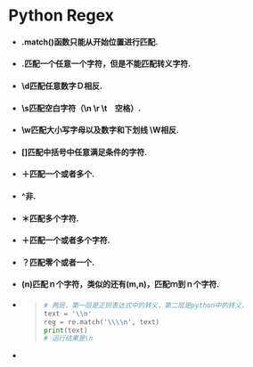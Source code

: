 # Python Regex

* #### .match\(\)函数只能从开始位置进行匹配.
* #### .匹配一个任意一个字符，但是不能匹配转义字符.
* #### \d匹配任意数字Ｄ相反.
* #### \s匹配空白字符（\n \r \t　空格）.
* #### \w匹配大小写字母以及数字和下划线 \W相反.
* #### \[\]匹配中括号中任意满足条件的字符.
* #### ＋匹配一个或者多个.
* #### ^非.
* #### ＊匹配多个字符.
* #### ＋匹配一个或者多个字符.
* #### ？匹配零个或者一个.
* #### \(n\)匹配ｎ个字符，类似的还有\(m,n\)，匹配ｍ到ｎ个字符.
* > ```py
  > # 两层，第一层是正则表达式中的转义，第二层是python中的转义.
  > text = '\\n'
  > reg = re.match('\\\\n', text)
  > print(text)
  > # 运行结果是\n
  > ```

* 


